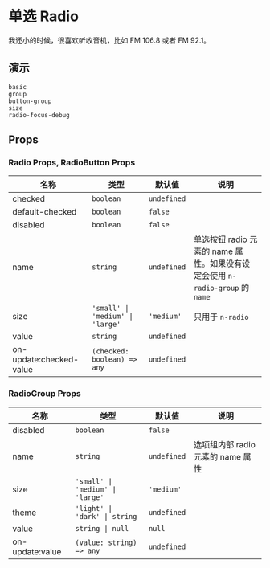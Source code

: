 # 单选 Radio

<!--single-column-->

我还小的时候，很喜欢听收音机，比如 FM 106.8 或者 FM 92.1。

## 演示

```demo
basic
group
button-group
size
radio-focus-debug
```

## Props

### Radio Props, RadioButton Props

| 名称 | 类型 | 默认值 | 说明 |
| --- | --- | --- | --- |
| checked | `boolean` | `undefined` |  |
| default-checked | `boolean` | `false` |  |
| disabled | `boolean` | `false` |  |
| name | `string` | `undefined` | 单选按钮 radio 元素的 name 属性。如果没有设定会使用 `n-radio-group` 的 `name` |
| size | `'small' \| 'medium' \| 'large'` | `'medium'` | 只用于 `n-radio` |
| value | `string` | `undefined` |  |
| on-update:checked-value | `(checked: boolean) => any` | `undefined` |  |

### RadioGroup Props

| 名称 | 类型 | 默认值 | 说明 |
| --- | --- | --- | --- |
| disabled | `boolean` | `false` |  |
| name | `string` | `undefined` | 选项组内部 radio 元素的 name 属性 |
| size | `'small' \| 'medium' \| 'large'` | `'medium'` |  |
| theme | `'light' \| 'dark' \| string` | `undefined` |  |
| value | `string \| null` | `null` |  |
| on-update:value | `(value: string) => any` | `undefined` |  |
